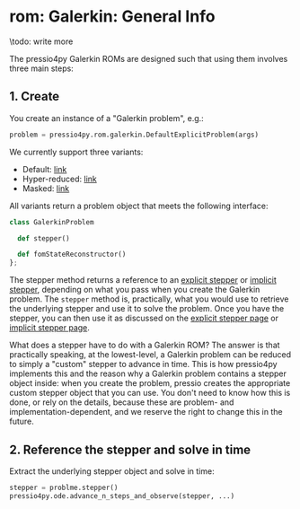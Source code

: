 
# rom: Galerkin: General Info

\todo: write more

The pressio4py Galerkin ROMs are designed such that
using them involves three main steps:

## 1. Create

You create an instance of a "Galerkin problem", e.g.: <br/>

```py
problem = pressio4py.rom.galerkin.DefaultExplicitProblem(args)
```

We currently support three variants:

- Default: [link](md_pages_components_rom_galerkin_default.html)
- Hyper-reduced: [link](md_pages_components_rom_galerkin_hypred.html)
- Masked: [link](md_pages_components_rom_galerkin_masked.html)


All variants return a problem object that meets the following interface:

```py
class GalerkinProblem

  def stepper()

  def fomStateReconstructor()
};
```

The stepper method returns a reference to an
[explicit stepper](md_pages_components_ode_steppers_explicit.html) or
[implicit stepper](md_pages_components_ode_steppers_implicit.html),
depending on what you pass when you create the Galerkin problem.
The `stepper` method is, practically, what you would use
to retrieve the underlying stepper and use it to solve the problem.
Once you have the stepper, you can then use it as discussed
on the [explicit stepper page](md_pages_components_ode_steppers_explicit.html)
or [implicit stepper page](md_pages_components_ode_steppers_implicit.html).

What does a stepper have to do with a Galerkin ROM?
The answer is that practically speaking, at the lowest-level,
a Galerkin problem can be reduced to simply a "custom" stepper to advance in time.
This is how pressio4py implements this and the reason why a Galerkin
problem contains a stepper object inside: when you create the
problem, pressio creates the appropriate custom stepper
object that you can use. You don't need to know how this is done,
or rely on the details, because these are problem- and implementation-dependent,
and we reserve the right to change this in the future.


## 2. Reference the stepper and solve in time

Extract the underlying stepper object and solve in time:

```py
stepper = problme.stepper()
pressio4py.ode.advance_n_steps_and_observe(stepper, ...)
```
